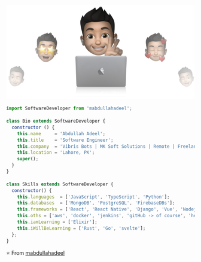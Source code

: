 <p align="center">
  <img src="https://github.com/mabdullahadeel/mabdullahadeel/blob/master/assets/images/cover-mabdullahsial.png" />
</p>

```js
import SoftwareDeveloper from 'mabdullahadeel';

class Bio extends SoftwareDeveloper {
  constructor () {
    this.name     = 'Abdullah Adeel';
    this.title    = 'Software Engineer';
    this.company  = 'Vibris Bots | MK Soft Solutions | Remote | Freelance';
    this.location = 'Lahore, PK';
    super();
  }
}

class Skills extends SoftwareDeveloper {
  constructor() {
    this.languages  = ['JavaScript', 'TypeScript', 'Python'];
    this.databases  = ['MongoDB', 'PostgreSQL', 'FirebaseDBs'];
    this.frameworks = ['React', 'React Native', 'Django', 'Vue', 'Nodejs'];
    this.oths = ['aws', 'docker', 'jenkins', 'gitHub -> of course', 'heroku'];
    this.iamLearning = ['Elixir'];
    this.iWillBeLearning = ['Rust', 'Go', 'svelte'];
  };
}
```

⭐️ From [mabdullahadeel](https://github.com/mabdullahadeel)
